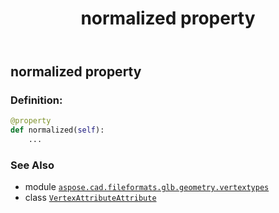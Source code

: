 ﻿---
title: normalized property
second_title: Aspose.CAD for Python via .NET API References
description: 
type: docs
weight: 50
url: /python-net/aspose.cad.fileformats.glb.geometry.vertextypes/vertexattributeattribute/normalized/
is_root: false
---

## normalized property

### Definition:
```python
@property
def normalized(self):
    ...
```

### See Also
* module [`aspose.cad.fileformats.glb.geometry.vertextypes`](../../)
* class [`VertexAttributeAttribute`](/cad/python-net/aspose.cad.fileformats.glb.geometry.vertextypes/vertexattributeattribute)
